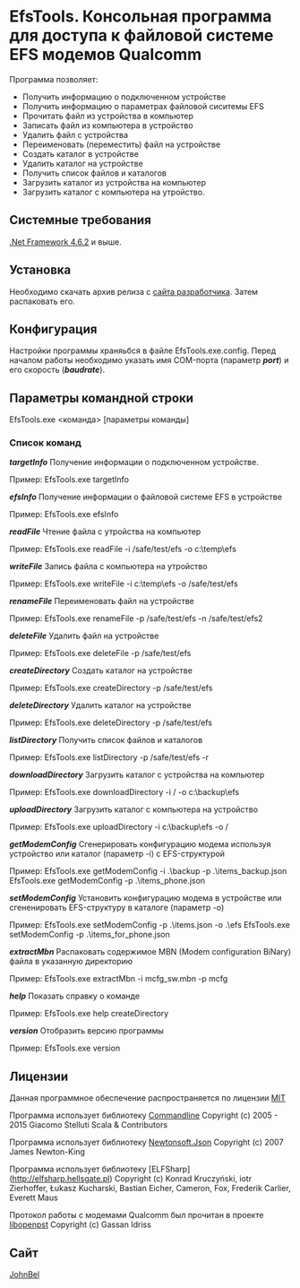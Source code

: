 # EfsTools. Консольная программа для доступа к файловой системе EFS модемов Qualcomm

Программа позволяет:
- Получить информацию о подключенном устройстве
- Получить информацию о параметрах файловой сиситемы EFS
- Прочитать файл из устройства в компьютер
- Записать файл из компьютера в устройство
- Удалить файл с устройства
- Переименовать (переместить) файл на устройстве
- Создать каталог в устройстве
- Удалить каталог на устройстве
- Получить список файлов и каталогов 
- Загрузить каталог из устройства на компьютер
- Загрузить каталог с компьютера на утройство.

## Системные требования
[.Net Framework 4.6.2](https://www.microsoft.com/en-us/download/details.aspx?id=49981) и выше.

## Установка
Необходимо скачать архив релиза с [сайта разработчика](http://johnbel.github.io/). Затем распаковать его.

## Конфигурация
Настройки программы храняьбся в файле EfsTools.exe.config. Перед началом работы необходимо указать имя COM-порта (параметр ***port***) и его скорость (***baudrate***).

## Параметры командной строки

EfsTools.exe <команда> [параметры команды]

### Список команд
  
***targetInfo***
Получение информации о подключенном устройстве.

Пример: EfsTools.exe targetInfo

***efsInfo***
Получение информации о файловой системе EFS в устройстве

Пример: EfsTools.exe efsInfo

***readFile***
Чтение файла с утройства на компьютер

Пример: EfsTools.exe readFile -i /safe/test/efs -o c:\temp\efs

***writeFile***
Запись файла с компьютера на утройство

Пример: EfsTools.exe writeFile -i c:\temp\efs -o /safe/test/efs

***renameFile***
Переименовать файл на устройстве

Пример: EfsTools.exe renameFile -p /safe/test/efs -n /safe/test/efs2


***deleteFile***
Удалить файл на устройстве

Пример: EfsTools.exe deleteFile -p /safe/test/efs

***createDirectory***
Создать каталог на устройстве

Пример: EfsTools.exe createDirectory -p /safe/test/efs


***deleteDirectory***
Удалить каталог на устройстве

Пример: EfsTools.exe deleteDirectory -p /safe/test/efs


***listDirectory***
Получить список файлов и каталогов 

Пример: EfsTools.exe listDirectory -p /safe/test/efs -r

***downloadDirectory***
Загрузить каталог с устройства на компьютер

Пример: EfsTools.exe downloadDirectory -i / -o c:\backup\efs


***uploadDirectory***
Загрузить каталог c компьютера на устройство

Пример: EfsTools.exe uploadDirectory -i c:\backup\efs -o /


***getModemConfig***
Сгенерировать конфигурацию модема используя устройство или каталог (параметр -i) с EFS-структурой

Пример: EfsTools.exe getModemConfig -i .\backup -p .\items_backup.json 
EfsTools.exe getModemConfig -p .\items_phone.json 


***setModemConfig***
Установить конфигурацию модема в устройстве или сгененировать EFS-структуру в каталоге (параметр -o)

Пример: EfsTools.exe setModemConfig -p .\items.json -o .\efs
EfsTools.exe setModemConfig -p .\items_for_phone.json


***extractMbn***
Распаковать содержимое MBN (Modem configuration BiNary) файла в указанную директорию

Пример: EfsTools.exe extractMbn -i mcfg_sw.mbn -p mcfg
  
  
***help***
Показать справку о команде

Пример: EfsTools.exe help createDirectory

***version***
Отобразить версию программы

Пример: EfsTools.exe version

## Лицензии
Данная программное обеспечение распространяется по лицензии [MIT](/License.md)

Программа использует библиотеку [Commandline](https://github.com/commandlineparser/commandline) Copyright (c) 2005 - 2015 Giacomo Stelluti Scala & Contributors

Программа использует библиотеку [Newtonsoft.Json](https://www.newtonsoft.com/json) Copyright (c) 2007 James Newton-King

Программа использует библиотеку [ELFSharp] (http://elfsharp.hellsgate.pl) Copyright (c) Konrad Kruczyński, iotr Zierhoffer, Łukasz Kucharski, Bastian Eicher, Cameron, Fox, Frederik Carlier, Everett Maus

Протокол работы с модемами Qualcomm был прочитан в проекте [libopenpst](https://github.com/openpst/libopenpst) Copyright (c) Gassan Idriss

## Сайт
[JohnBel](http://johnbel.github.io/)
